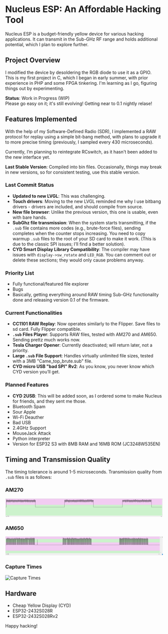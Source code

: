 # Nucleus ESP: An Affordable Hacking Tool

Nucleus ESP is a budget-friendly yellow device for various hacking applications. It can transmit in the Sub-GHz RF range and holds additional potential, which I plan to explore further.

## Project Overview

I modified the device by desoldering the RGB diode to use it as a GPIO.  
This is my first project in C, which I began in early summer, with prior experience in PHP and some FPGA tinkering. I'm learning as I go, figuring things out by experimenting.

**Status**: Work in Progress (WIP)  
Please go easy on it; it's still evolving!
Getting near to 0.1 nightly relase!

## Features Implemented

With the help of my Software-Defined Radio (SDR), I implemented a RAW protocol for replay using a simple bit-bang method, with plans to upgrade it to more precise timing (previously, I sampled every 430 microseconds).

Currently, I’m planning to reintegrate RCswitch, as it hasn't been added to the new interface yet.

**Last Stable Version**: Compiled into bin files. Occasionally, things may break in new versions, so for consistent testing, use this stable version.

### Last Commit Status
- **Updated to new LVGL**: This was challenging.  
- **Touch drivers**: Moving to the new LVGL reminded me why I use bitbang drivers - drivers are included, and should compile from source.  
- **New file browser**: Unlike the previous version, this one is usable, even with bare hands.  
- **SubGhz file transmission**: When the system starts transmitting, if the `.sub` file contains more codes (e.g., brute-force files), sending completes when the counter stops increasing. You need to copy warmup `.sub` files to the root of your SD card to make it work. (This is due to the classic SPI issues; I’ll find a better solution).
- **CYD Smart Display Library Compatibility**: The compiler may have issues with `display->sw_rotate` and `LED_RGB`. You can comment out or delete these sections; they would only cause problems anyway.

### Priority List
- Fully functional/featured file explorer  
- Bugs
- Basically, getting everything around RAW timing Sub-GHz functionality done and releasing version 0.1 of the firmware.

### Current Functionalities
- **CC1101 RAW Replay**: Now operates similarly to the Flipper. Save files to sd card. Fully Flipper compatible.
- **`.sub` Files Player**: Supports RAW files, tested with AM270 and AM650. Sending prettz much works now.  
- **Tesla Charger Opener**: Currently deactivated; will return later, not a priority.  
- **Large `.sub` File Support**: Handles virtually unlimited file sizes, tested with a 3MB "Came_top_brute.sub" file.   
- **CYD micro USB "bad SPI" Rv2**: As you know, you never know which CYD version you’ll get.

### Planned Features
- **CYD 2USB**: This will be added soon, as I ordered some to make Nucleus for friends, and they sent me those.  
- Bluetooth Spam  
- Sour Apple  
- Wi-Fi Deauther  
- Bad USB  
- 2.4GHz Support  
- MouseJack Attack  
- Python interpreter  
- Version for ESP32 S3 with 8MB RAM and 16MB ROM (JC3248W535EN)  

## Timing and Transmission Quality

The timing tolerance is around 1-5 microseconds. Transmission quality from `.sub` files is as follows:

### AM270
![AM270 Transmission](https://github.com/GthiN89/NucleusESP32/blob/main/images/AM270.PNG)

### AM650
![AM650 Transmission](https://github.com/GthiN89/NucleusESP32/blob/main/images/AM650.PNG)

### Capture Times
![Capture Times](https://github.com/GthiN89/NucleusESP32/blob/main/images/capture%20times.bmp)

## Hardware
- Cheap Yellow Display (CYD)  
- ESP32-2432S028R  
- ESP32-2432S028Rv2  

Happy hacking!

